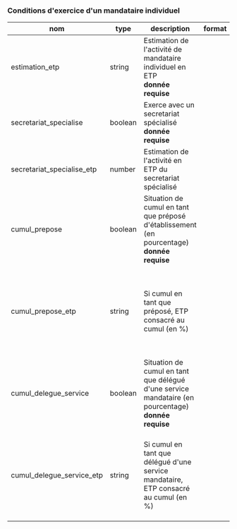 ### Conditions d'exercice d'un mandataire individuel

|nom|type|description|format|enum|
|-|-|-|-|-|
|estimation_etp|string|Estimation de l'activité de mandataire individuel en ETP<br>**donnée requise**||inf_30<br>sup_30__inf_50<br>sup_50__inf_70<br>sup_70__inf_90<br>temps_plein|
|secretariat_specialise|boolean|Exerce avec un secretariat spécialisé<br>**donnée requise**|||
|secretariat_specialise_etp|number|Estimation de l'activité en ETP du secretariat spécialisé|||
|cumul_prepose|boolean|Situation de cumul en tant que préposé d'établissement (en pourcentage)<br>**donnée requise**|||
|cumul_prepose_etp|string|Si cumul en tant que préposé, ETP consacré au cumul (en %)||10<br>20<br>30<br>40<br>50<br>60<br>70<br>80<br>90<br>100|
|cumul_delegue_service|boolean|Situation de cumul en tant que délégué d'une service mandataire (en pourcentage)<br>**donnée requise**|||
|cumul_delegue_service_etp|string|Si cumul en tant que délégué d'une service mandataire, ETP consacré au cumul (en %)||10<br>20<br>30<br>40<br>50<br>60<br>70<br>80<br>90<br>100|
